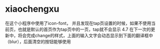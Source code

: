 # xiaochengxu
在这个小程序中使用了icon-font，
并且发现在tap页设置的时候，如果不使用当前页，也就是默认的首页作为tap页中的一页，tap就不会显示 4.7
在下一次的更新中，将会完成change的样式，上面的输入文字会动态显示到下面的翻译框中（blur），后面清空的按钮能够使用
